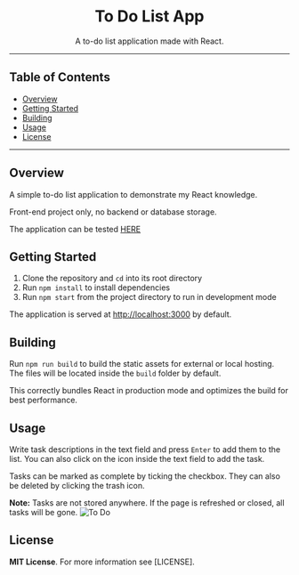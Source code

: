 <h1 align="center">
  To Do List App
</h1>

<div align="center">
  <p>A to-do list application made with React.</p>
</div>

- - -


## Table of Contents

- [Overview](#overview)
- [Getting Started](#getting-started)
- [Building](#building)
- [Usage](#usage)
- [License](#license)

- - -

## Overview

A simple to-do list application to demonstrate my React knowledge.

Front-end project only, no backend or database storage.

The application can be tested [HERE](https://easyvansh.github.io/To-Do-List/)

## Getting Started

1. Clone the repository and `cd` into its root directory
2. Run `npm install` to install dependencies
3. Run `npm start` from the project directory to run in development mode

The application is served at [http://localhost:3000](http://localhost:3000) by default.

## Building

Run `npm run build` to build the static assets for external or local hosting. The files will be located inside the `build` folder by default.

This correctly bundles React in production mode and optimizes the build for best performance.


## Usage

Write task descriptions in the text field and press `Enter` to add them to the list. You can also click on the icon inside the text field to add the task.

Tasks can be marked as complete by ticking the checkbox. They can also be deleted by clicking the trash icon.

**Note:** Tasks are not stored anywhere. If the page is refreshed or closed, all tasks will be gone.
![To Do](https://github.com/easyvansh/To-Do-List/assets/91223476/2e0687cb-3899-459e-a052-8c3849559ff9)

## License

**MIT License**. For more information see [LICENSE].
